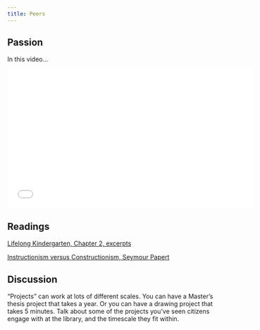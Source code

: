 ```yaml
---
title: Peers
---
```


## Passion

In this video...
<iframe width="560" height="315" src="//www.youtube.com/embed/UqymVt-TtwU" frameborder="0" allowfullscreen></iframe>


## Readings

[Lifelong Kindergarten, Chapter 2, excerpts](https://learn.media.mit.edu/lcl/resources/readings/chapter2-excerpt.pdf?pdf=ch2-en)

[Instructionism versus Constructionism, Seymour Papert](https://learn.media.mit.edu/lcl/resources/readings/childrens-machine.pdf)

## Discussion

“Projects” can work at lots of different scales. You can have a Master’s thesis project that takes a year. Or you can have a drawing project that takes 5 minutes.  Talk about some of the projects you’ve seen citizens engage with at the library, and the timescale they fit within.
